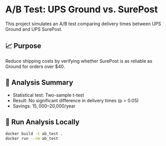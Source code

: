 # A/B Test: UPS Ground vs. SurePost

This project simulates an A/B test comparing delivery times between UPS Ground and UPS SurePost.

## 📈 Purpose

Reduce shipping costs by verifying whether SurePost is as reliable as Ground for orders over $40.

## 🧪 Analysis Summary

- Statistical test: Two-sample t-test
- Result: No significant difference in delivery times (p > 0.05)
- Savings: $15,000–$20,000/year

## 🚀 Run Analysis Locally

```bash
docker build -t ab_test .
docker run --rm ab_test
